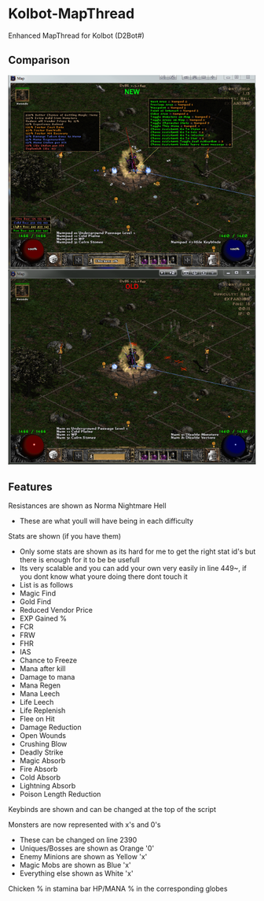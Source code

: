 # Kolbot-MapThread
Enhanced MapThread for Kolbot (D2Bot#)

## Comparison
![alt text](https://github.com/DetectiveSquirrel/Kolbot-MapThread/blob/master/resources/image1.png "NEW VS OLD")

## Features
Resistances are shown as Norma Nightmare Hell
- These are what youll will have being in each difficulty

Stats are shown (if you have them)
- Only some stats are shown as its hard for me to get the right stat id's but there is enough for it to be be usefull
- Its very scalable and you can add your own very easily in line 449~, if you dont know what youre doing there dont touch it
- List is as follows
- Magic Find
- Gold Find
- Reduced Vendor Price
- EXP Gained %
- FCR
- FRW
- FHR
- IAS
- Chance to Freeze
- Mana after kill
- Damage to mana
- Mana Regen
- Mana Leech
- Life Leech
- Life Replenish
- Flee on Hit
- Damage Reduction
- Open Wounds
- Crushing Blow
- Deadly Strike
- Magic Absorb
- Fire Absorb
- Cold Absorb
- Lightning Absorb
- Poison Length Reduction

Keybinds are shown and can be changed at the top of the script

Monsters are now represented with x's and 0's
- These can be changed on line 2390
- Uniques/Bosses are shown as Orange '0'
- Enemy Minions are shown as Yellow 'x'
- Magic Mobs are shown as Blue 'x'
- Everything else shown as White 'x'

Chicken % in stamina bar
HP/MANA % in the corresponding globes